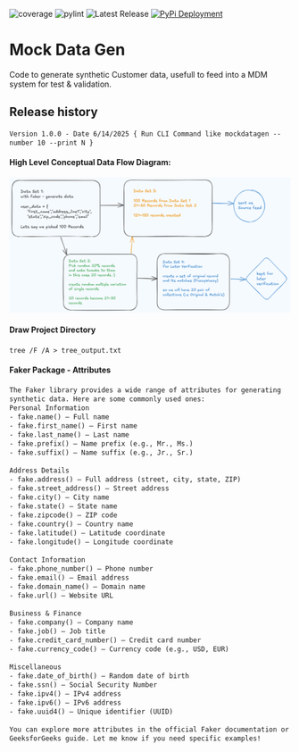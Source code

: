 ![coverage](https://img.shields.io/badge/coverage-72.64%25-blue)
![pylint](https://img.shields.io/badge/pylint-5.66-green)
![Latest Release](https://img.shields.io/badge/release-v1.0.0-blue)
[![PyPi Deployment](https://github.com/ankit48365/MockDataGen/actions/workflows/pypi-publish.yml/badge.svg)](https://github.com/ankit48365/MockDataGen/actions/workflows/pypi-publish.yml)

# Mock Data Gen

Code to generate synthetic Customer data, usefull to feed into a MDM system for test & validation.

## Release history

```
Version 1.0.0 - Date 6/14/2025 { Run CLI Command like mockdatagen --number 10 --print N }
```

<h4>High Level Conceptual Data Flow Diagram:</h4>

![The Idea!!](diagram/version1.png "Data Flow Overview")

<h4>Draw Project Directory</h4>

```tree /F /A > tree_output.txt```

<h4>Faker Package - Attributes</h4>

```
The Faker library provides a wide range of attributes for generating synthetic data. Here are some commonly used ones:
Personal Information
- fake.name() – Full name
- fake.first_name() – First name
- fake.last_name() – Last name
- fake.prefix() – Name prefix (e.g., Mr., Ms.)
- fake.suffix() – Name suffix (e.g., Jr., Sr.)

Address Details
- fake.address() – Full address (street, city, state, ZIP)
- fake.street_address() – Street address
- fake.city() – City name
- fake.state() – State name
- fake.zipcode() – ZIP code
- fake.country() – Country name
- fake.latitude() – Latitude coordinate
- fake.longitude() – Longitude coordinate

Contact Information
- fake.phone_number() – Phone number
- fake.email() – Email address
- fake.domain_name() – Domain name
- fake.url() – Website URL

Business & Finance
- fake.company() – Company name
- fake.job() – Job title
- fake.credit_card_number() – Credit card number
- fake.currency_code() – Currency code (e.g., USD, EUR)

Miscellaneous
- fake.date_of_birth() – Random date of birth
- fake.ssn() – Social Security Number
- fake.ipv4() – IPv4 address
- fake.ipv6() – IPv6 address
- fake.uuid4() – Unique identifier (UUID)

You can explore more attributes in the official Faker documentation or GeeksforGeeks guide. Let me know if you need specific examples!
```